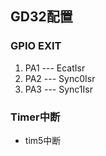 ## GD32配置
### GPIO EXIT
1. PA1 --- EcatIsr 
2. PA2 --- Sync0Isr
3. PA3 --- Sync1Isr

### Timer中断
- tim5中断

### 
